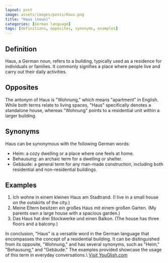 ```yaml
---
layout: post
image: assets/images/posts/Haus.png
title: "Haus (noun)"
categories: [German language]
tags: [definitions, opposites, synonyms, examples]
---
```


## Definition

Haus, a German noun, refers to a building, typically used as a residence for individuals or families. It commonly signifies a place where people live and carry out their daily activities.

## Opposites

The antonym of Haus is "Wohnung," which means "apartment" in English. While both terms relate to living spaces, "Haus" specifically denotes a standalone house, whereas "Wohnung" points to a residential unit within a larger building.

## Synonyms

Haus can be synonymous with the following German words:

- Heim: a cozy dwelling or a place where one feels at home.
- Behausung: an archaic term for a dwelling or shelter.
- Gebäude: a general term for any man-made construction, including both residential and non-residential buildings.

## Examples

1. Ich wohne in einem kleinen Haus am Stadtrand. (I live in a small house on the outskirts of the city.)
2. Meine Eltern besitzen ein großes Haus mit einem großen Garten. (My parents own a large house with a spacious garden.)
3. Das Haus hat drei Stockwerke und einen Balkon. (The house has three floors and a balcony.)

In conclusion, "Haus" is a versatile word in the German language that encompasses the concept of a residential building. It can be distinguished from its opposite, "Wohnung," and has several synonyms, such as "Heim," "Behausung," and "Gebäude." The examples provided showcase the usage of this term in everyday conversations.\ <a id="yg-widget-0" class="youglish-widget" data-query="Haus" data-lang="german" data-components="8412" data-auto-start="0" data-bkg-color="theme_light" data-title="How%20to%20pronounce%20Haus%20in%20German"  rel="nofollow" href="https://youglish.com">Visit YouGlish.com</a><script async src="https://youglish.com/public/emb/widget.js" charset="utf-8"></script>
